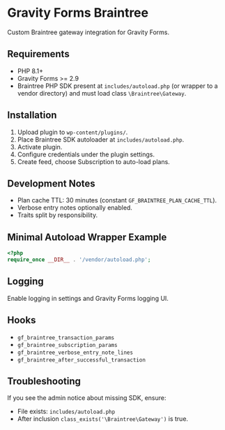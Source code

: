# Gravity Forms Braintree

Custom Braintree gateway integration for Gravity Forms.

## Requirements
- PHP 8.1+
- Gravity Forms >= 2.9
- Braintree PHP SDK present at `includes/autoload.php` (or wrapper to a vendor directory) and must load class `\Braintree\Gateway`.

## Installation
1. Upload plugin to `wp-content/plugins/`.
2. Place Braintree SDK autoloader at `includes/autoload.php`.
3. Activate plugin.
4. Configure credentials under the plugin settings.
5. Create feed, choose Subscription to auto-load plans.

## Development Notes
- Plan cache TTL: 30 minutes (constant `GF_BRAINTREE_PLAN_CACHE_TTL`).
- Verbose entry notes optionally enabled.
- Traits split by responsibility.

## Minimal Autoload Wrapper Example
```php
<?php
require_once __DIR__ . '/vendor/autoload.php';
```

## Logging
Enable logging in settings and Gravity Forms logging UI.

## Hooks
- `gf_braintree_transaction_params`
- `gf_braintree_subscription_params`
- `gf_braintree_verbose_entry_note_lines`
- `gf_braintree_after_successful_transaction`

## Troubleshooting
If you see the admin notice about missing SDK, ensure:
- File exists: `includes/autoload.php`
- After inclusion `class_exists('\Braintree\Gateway')` is true.